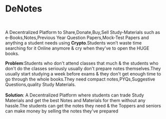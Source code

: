 # DeNotes
<br/>

A Decentralized  Platform to Share,Donate,Buy,Sell Study-Materials such as e-Books,Notes,Previous Year Question Papers,Mock-Test Papers and anything a student needs  using **Crypto**.Students won’t waste time searching for it Online anymore & cry when they've to open the HUGE books.

**Problem**:Students who don't attend classes that much & the students who  don't do the classes seriously usually don't prepare notes themselves.They usually start studying a week before exams & they don't get enough time to go through the whole books.They need compact notes,PYQs,Suggestive Questions,quality Study Materials.
<br/><br/>
**Solution**: A Decentralized Platform  where students can trade Study Materials  and get the best Notes and Materials for them without any hassle.The students can get the notes they need & the Toppers and seniors can make money by selling the notes they've prepared
